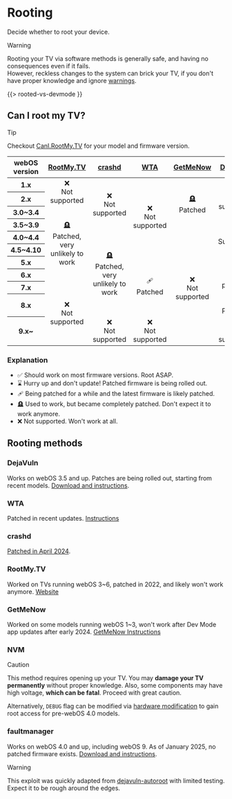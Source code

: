 # Rooting

Decide whether to root your device.

<style>
table.exploits tbody td {
  text-align: center;
}
</style>

> [!WARNING]
> Rooting your TV via software methods is generally safe, and having no consequences even if it fails.<br>
> However, reckless changes to the system can brick your TV, if you don't have proper knowledge and ignore
> [warnings](https://rootmy.tv/warning).

{{> rooted-vs-devmode }}

## Can I root my TV?

> [!TIP]
> Checkout [CanI.RootMy.TV](https://cani.rootmy.tv) for your model and firmware version.

<div class="table-responsive">
  <table class="table table-bordered exploits">
    <thead>
    <tr>
      <th class="text-nowrap">webOS version</th>
      <th class="text-center"><a href="#rootmytv">RootMy.TV</a></th>
      <th class="text-center"><a href="#crashd">crashd</a></th>
      <th class="text-center"><a href="#wta">WTA</a></th>
      <th class="text-center"><a href="#getmenow">GetMeNow</a></th>
      <th class="text-center"><a href="#dejavuln">DejaVuln</a></th>
      <th class="text-center"><a href="#faultmanager">faultmanager</a></th>
      <th class="text-center"><a href="#nvm">NVM</a></th>
    </tr>
    </thead>
    <tbody>
    <tr>
      <th>1.x</th>
      <td rowspan="2">❌<br>Not supported</td>
      <td rowspan="4">❌<br>Not supported</td>
      <td rowspan="6">❌<br>Not supported</td>
      <td rowspan="4">🪦<br>Patched</td>
      <td rowspan="3">❌<br>Not supported</td>
      <td rowspan="4">❌<br>Not supported</td>
      <td rowspan="4">✅<br>Supported</td>
    </tr>
    <tr>
      <th>2.x</th>
    </tr>
    <tr>
      <th>3.0~3.4</th>
      <td rowspan="6">🪦<br>Patched, very unlikely to work</td>
    </tr>
    <tr>
      <th>3.5~3.9</th>
      <td rowspan="3">✅<br>Supported</td>
    </tr>
    <tr>
      <th>4.0~4.4</th>
      <td rowspan="6">🪦<br>Patched, very unlikely to work</td>
      <td rowspan="7">❌<br>Not supported</td>
      <td rowspan="7">✅<br>Supported</td>
      <td rowspan="7">❌<br>Not supported</td>
    </tr>
    <tr>
      <th>4.5~4.10</th>
    </tr>
    <tr>
      <th>5.x</th>
      <td rowspan="4">🩹<br>Patched</td>
      <td rowspan="3">⌛<br>Being patched</td>
    </tr>
    <tr>
      <th>6.x</th>
    </tr>
    <tr>
      <th>7.x</th>
      <td rowspan="3">❌<br>Not supported</td>
    </tr>
    <tr>
      <th>8.x</th>
      <td>🩹<br>Patched</td>
    </tr>
    <tr>
      <th>9.x~</th>
      <td>❌<br>Not supported</td>
      <td>❌<br>Not supported</td>
      <td>❌<br>Not supported</td>
    </tr>
    </tbody>
  </table>
</div>

### Explanation

* ✅ Should work on most firmware versions. Root ASAP.
* ⌛ Hurry up and don't update! Patched firmware is being rolled out.
* 🩹 Being patched for a while and the latest firmware is likely patched.
* 🪦 Used to work, but became completely patched. Don't expect it to work anymore.
* ❌ Not supported. Won't work at all.

## Rooting methods

### DejaVuln

Works on webOS 3.5 and up. Patches are being rolled out, starting from recent models.
[Download and instructions](https://github.com/throwaway96/dejavuln-autoroot).

### WTA

Patched in recent updates. [Instructions](/rooting/wta)

### crashd

[Patched in April 2024](https://gist.github.com/throwaway96/e811b0f7cc2a705a5a476a8dfa45e09f).

### RootMy.TV

Worked on TVs running webOS 3~6, patched in 2022, and likely won't work anymore. [Website](https://rootmy.tv/)

### GetMeNow

Worked on some models running webOS 1~3, won't work after Dev Mode app updates after early 2024.
[GetMeNow Instructions](/rooting/getmenow)

### NVM

> [!CAUTION]
> This method requires opening up your TV. You may **damage your TV permanently** without proper knowledge.
> Also, some components may have high voltage, **which can be fatal**. Proceed with great caution.

Alternatively, `DEBUG` flag can be modified
via [hardware modification](https://gist.github.com/throwaway96/827ff726981cc2cbc46a22a2ad7337a1) to gain
root access for pre-webOS 4.0 models.

### faultmanager

Works on webOS 4.0 and up, including webOS 9. As of January 2025, no patched firmware exists.
[Download and instructions](https://github.com/throwaway96/faultmanager-autoroot).

> [!WARNING]
> This exploit was quickly adapted from [dejavuln-autoroot](https://github.com/throwaway96/dejavuln-autoroot) with
> limited testing. Expect it to be rough around the edges.